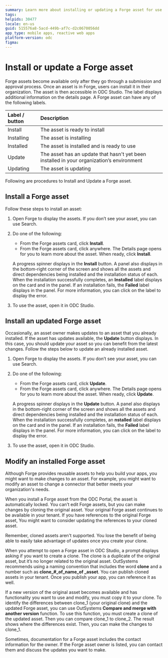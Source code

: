 ```yaml
---
summary: Learn more about installing or updating a Forge asset for use in ODC Studio. 
tags:
helpids: 30477
locale: en-us
guid: 515576a8-5acd-449b-af7c-d2c0670056dd
app_type: mobile apps, reactive web apps
platform-version: odc
figma:
---
```


# Install or update a Forge asset

Forge assets become available only after they go through a submission and approval process. Once an asset is in Forge, users can install it in their organization. The asset is then accessible in ODC Studio. The label displays additional information on the details page. A Forge asset can have any of the following labels.

| Label / button | Description                                                                               |
| :-------------- | :----------------------------------------------------------------------------------------- |
| Install        | The asset is ready to install                                                             |
| Installing     | The asset is installing                                                                   |
| Installed      | The asset is installed and is ready to use                                                |
| Update         | The asset has an update that hasn't yet been installed in your organization’s environment |
| Updating       | The asset is updating                                                                      |

Following are procedures to Install and Update a Forge asset.

## Install a Forge asset

Follow these steps to install an asset:

1. Open Forge to display the assets. If you don’t see your asset, you can use Search.
1. Do one of the following:

    * From the Forge assets card, click **Install**.
    * From the Forge assets card, click anywhere. The Details page opens for you to learn more about the asset. When ready, click **Install**.

    <div class="info" markdown="1">

    A progress spinner displays in the **Install** button. A panel also displays in the bottom-right corner of the screen and shows all the assets and direct dependencies being installed and the installation status of each. When the installation successfully completes, an **Installed** label displays on the card and in the panel. If an installation fails, the **Failed** label displays in the panel. For more information, you can click on the label to display the error.

    </div>

1. To use the asset, open it in ODC Studio.

## Install an updated Forge asset

Occasionally, an asset owner makes updates to an asset that you already installed. If the asset has updates available, the **Update** button displays. In this case, you should update your asset so you can benefit from the latest changes. Follow the steps below to update an already installed asset.

1. Open Forge to display the assets. If you don’t see your asset, you can use Search.
1. Do one of the following:

    * From the Forge assets card, click **Update**.
    * From the Forge assets card, click anywhere. The Details page opens for you to learn more about the asset. When ready, click **Update**.

    <div class="info" markdown="1">

    A progress spinner displays in the **Update** button. A panel also displays in the bottom-right corner of the screen and shows all the assets and direct dependencies being installed and the installation status of each. When the installation successfully completes, an **nstalled** label displays on the card and in the panel. If an installation fails, the **Failed** label displays in the panel. For more information, you can click on the label to display the error.

    </div>

1. To use the asset, open it in ODC Studio.

## Modify an installed Forge asset

Although Forge provides reusable assets to help you build your apps, you might want to make changes to an asset. For example, you might want to modify an asset to change a connector that better meets your organization's needs.

When you install a Forge asset from the ODC Portal, the asset is automatically locked. You can’t edit Forge assets, but you can make changes by cloning the original asset. Your original Forge asset continues to be available in your tenant. If you have references to the original Forge asset, You might want to consider updating the  references to your cloned asset.

<div class="info" markdown="1">

Remember, cloned assets aren't supported. You lose the benefit of being able to easily take advantage of updates once you create your clone.

</div>

When you attempt to open a Forge asset in ODC Studio, a prompt displays asking if you want to create a clone. The clone is a duplicate of the original asset, but it’s no longer related to the original asset. OutSystems recommends using a naming convention that includes the word **clone** and a number such as **clone_#_of_name_of _asset**. You can publish cloned assets in your tenant. Once you publish your app, you can reference it as well.

If a new version of the original asset becomes available and has functionality you want to use and modify, you must copy it to your clone. To identify the differences between clone_1 (your original clone) and the updated Forge asset, you can use OutSystems **Compare and merge with another version** function. To use this function, you must create a clone of the updated asset. Then you can compare clone_1 to clone_2. The result shows where the differences exist. Then, you can make the changes to clone_1.

Sometimes, documentation for a Forge asset includes the contact information for the owner. If the Forge asset owner is listed, you can contact them and discuss the updates you want to make.
